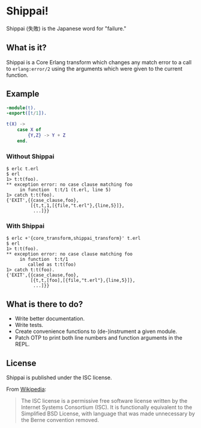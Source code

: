 Shippai!
========

Shippai (失敗) is the Japanese word for "failure."

What is it?
-----------

Shippai is a Core Erlang transform which changes any match error to a call to
`erlang:error/2` using the arguments which were given to the current function.

Example
-------

``` erlang
-module(t).
-export([t/1]).

t(X) ->
    case X of
        {Y,Z} -> Y + Z
    end.
```

### Without Shippai

```
$ erlc t.erl
$ erl
1> t:t(foo).
** exception error: no case clause matching foo
     in function  t:t/1 (t.erl, line 5)
1> catch t:t(foo).
{'EXIT',{{case_clause,foo},
         [{t,t,1,[{file,"t.erl"},{line,5}]},
          ...]}}
```

### With Shippai

```
$ erlc +'{core_transform,shippai_transform}' t.erl
$ erl
1> t:t(foo).
** exception error: no case clause matching foo
     in function  t:t/1
        called as t:t(foo)
1> catch t:t(foo).
{'EXIT',{{case_clause,foo},
         [{t,t,[foo],[{file,"t.erl"},{line,5}]},
          ...]}}
```

What is there to do?
--------------------

* Write better documentation.
* Write tests.
* Create convenience functions to (de-)instrument a given module.
* Patch OTP to print both line numbers and function arguments in the REPL.

License
-------

Shippai is published under the ISC license.

From [Wikipedia][1]:
> The ISC license is a permissive free software license written by the Internet
> Systems Consortium (ISC). It is functionally equivalent to the Simplified BSD
> License, with language that was made unnecessary by the Berne convention
> removed.

[1]: http://en.wikipedia.org/wiki/ISC_license
